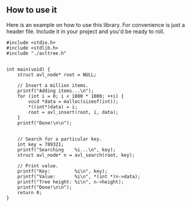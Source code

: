 ## How to use it

Here is an example on how to use this library. 
For convenience is just a header file. Include it in your project and you'd 
be ready to roll.


```
#include <stdio.h>
#include <stdlib.h>
#include "./avltree.h"


int main(void) {
	struct avl_node* root = NULL;

	// Insert a million items.
	printf("Adding items...\n");
	for (int i = 0; i < 1000 * 1000; ++i) {
		void *data = malloc(sizeof(int));
		*((int*)data) = i;
		root = avl_insert(root, i, data);
	}
	printf("Done!\n\n");


	// Search for a particular key.
	int key = 789321;
	printf("Searching    %i...\n", key);
	struct avl_node* n = avl_search(root, key);

	// Print value.
	printf("Key:         %i\n", key);
	printf("Value:       %i\n", *(int *)n->data);
	printf("Tree height: %i\n", n->height);
	printf("Done!\n\n");
	return 0;
}
```
